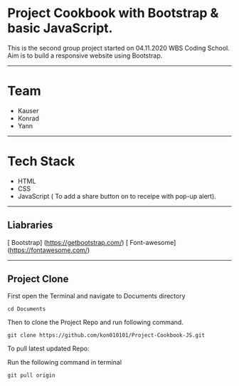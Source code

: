 # Project Cookbook with Bootstrap & basic JavaScript.

This is the second group project started on 04.11.2020 WBS Coding School.
Aim is to build a responsive website using Bootstrap.

---

# Team

- Kauser
- Konrad
- Yann

---

# Tech Stack

- HTML
- CSS
- JavaScript ( To add a share button on to receipe with pop-up alert).

---

## Liabraries

[ Bootstrap] (https://getbootstrap.com/)
[ Font-awesome] (https://fontawesome.com/)

---

## Project Clone

First open the Terminal and navigate to Documents directory

```
cd Documents
```

Then to clone the Project Repo and run following command.

```
git clone https://github.com/kon010101/Project-Cookbook-JS.git
```

To pull latest updated Repo:

Run the following command in terminal

```
git pull origin
```

